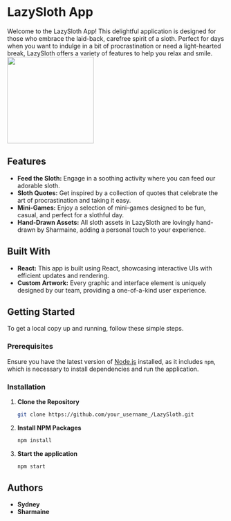 # LazySloth App

Welcome to the LazySloth App! This delightful application is designed for those who embrace the laid-back, carefree spirit of a sloth. Perfect for days when you want to indulge in a bit of procrastination or need a light-hearted break, LazySloth offers a variety of features to help you relax and smile.
<img src="https://github.com/sydteo/lazysloth/assets/71167004/8bf2dfca-4574-4129-9c03-3187fce1ceae" width="200">

## Features

- **Feed the Sloth:** Engage in a soothing activity where you can feed our adorable sloth.
- **Sloth Quotes:** Get inspired by a collection of quotes that celebrate the art of procrastination and taking it easy.
- **Mini-Games:** Enjoy a selection of mini-games designed to be fun, casual, and perfect for a slothful day.
- **Hand-Drawn Assets:** All sloth assets in LazySloth are lovingly hand-drawn by Sharmaine, adding a personal touch to your experience.

## Built With

- **React:** This app is built using React, showcasing interactive UIs with efficient updates and rendering.
- **Custom Artwork:** Every graphic and interface element is uniquely designed by our team, providing a one-of-a-kind user experience.

## Getting Started

To get a local copy up and running, follow these simple steps.

### Prerequisites

Ensure you have the latest version of [Node.js](https://nodejs.org/) installed, as it includes `npm`, which is necessary to install dependencies and run the application.

### Installation

1. **Clone the Repository**

   ```sh
   git clone https://github.com/your_username_/LazySloth.git

   ```

2. **Install NPM Packages**

   ```sh
   npm install

   ```

3. **Start the application**
   ```sh
   npm start
   ```

## Authors

- **Sydney**
- **Sharmaine**
